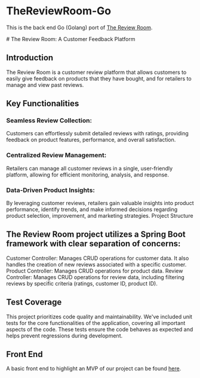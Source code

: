 # TheReviewRoom-Go
This is the back end Go (Golang) port of [The Review Room](https://github.com/nhkhai/TheReviewRoom). 

﻿# The Review Room: A Customer Feedback Platform
## Introduction

The Review Room is a customer review platform that allows customers to easily give feedback on products that they have bought, and for retailers to manage and view past reviews. 

## Key Functionalities

### Seamless Review Collection: 
Customers can effortlessly submit detailed reviews with ratings, providing feedback on product features, performance, and overall satisfaction. 
### Centralized Review Management: 
Retailers can manage all customer reviews in a single, user-friendly platform, allowing for efficient monitoring, analysis, and response. 
### Data-Driven Product Insights: 
By leveraging customer reviews, retailers gain valuable insights into product performance, identify trends, and make informed decisions regarding product selection, improvement, and marketing strategies. 
Project Structure

## The Review Room project utilizes a Spring Boot framework with clear separation of concerns: 

Customer Controller: Manages CRUD operations for customer data. It also handles the creation of new reviews associated with a specific customer. 
Product Controller: Manages CRUD operations for product data. 
Review Controller: Manages CRUD operations for review data, including filtering reviews by specific criteria (ratings, customer ID, product ID). 

## Test Coverage

This project prioritizes code quality and maintainability.  We've included unit tests for the core functionalities of the application, covering all important aspects of the code. These tests ensure the code behaves as expected and helps prevent regressions during development. 

## Front End

A basic front end to highlight an MVP of our project can be found [here](https://github.com/nhkhai/ReviewRoom-frontend). 
